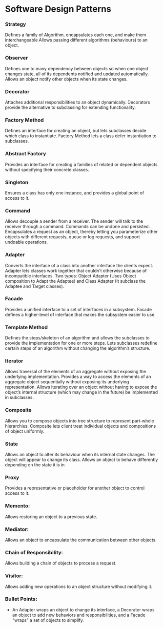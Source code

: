 # Software Design Patterns


### Strategy
Defines a family of Algorithm, encapsulates each one, and make them interchangeable
Allows passing different algorithms (behaviours) to an object.

### Observer
Defines one to many dependency between objects so when one object changes state, all of its dependents notified and updated automatically. 
Allows an object notify other objects when its state changes.

### Decorator
Attaches additional responsibilities to an object dynamically. Decorators provide the alternative to subclassing for extending functionality.

### Factory Method
Defines an interface for creating an object, but lets subclasses decide which class to instantiate. 
Factory Method lets a class defer instantiation to subclasses.

### Abstract Factory
Provides an interface for creating a families of related or dependent objects without specifying their concrete classes.

### Singleton
Ensures a class has only one instance, and provides a global point of access to it.

### Command
Allows decouple a sender from a receiver. The sender will talk to the receiver through a command. Commands can be undone and persisted.
Encapsulates a request as an object, thereby letting you parameterize other objects with different requests, queue or log requests, and support undoable operations.

### Adapter
Converts the interface of a class into another interface the clients expect. Adapter lets classes work together that couldn't otherwise because of incompatible interfaces.
Two types: Object Adapter (Uses Object composition to Adapt the Adaptee) and Class Adapter (It subclass the Adaptee and Target classes).
### Facade
Provides a unified interface to a set of interfaces in a subsystem. Facade defines a higher-level of interface that makes the subsystem easier to use. 

### Template Method
Defines the steps/skeleton of an algorithm and allows the subclasses to provide the implementation for one or more steps.
Lets subclasses redefine certain steps of an algorithm without changing the algorithm’s structure.

### Iterator
Allows traversal of the elements of an aggregate without exposing the underlying implementation.
Provides a way to access the elements of an aggregate object sequentially without exposing its underlying representation.
Allows iterating over an object without having to expose the object’s internal structure (which may change in the future) be implemented in subclasses.

### Composite
Allows you to compose objects into tree structure to represent part-whole hierarchies. Composite lets client treat individual objects and compositions of object uniformly.

### State
Allows an object to alter its behaviour when its internal state changes. The object will appear to change its class.
Allows an object to behave differently depending on the state it is in.

### Proxy
Provides a representative or placeholder for another object to control access to it.

### Memento: 
Allows restoring an object to a previous state.


### Mediator:
Allows an object to encapsulate the communication between other
objects.

### Chain of Responsibility:
Allows building a chain of objects to process a
request.

### Visitor:
Allows adding new operations to an object structure without
modifying it.


### Bullet Points:
- An Adapter wraps an object to change its interface, a Decorator wraps an object to add new behaviors and responsibilities, and a Facade “wraps” a set of objects to simplify.